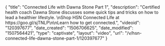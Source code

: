 {
    "title": "Connected Life with Dawna Stone Part 1",
    "description": "Certified health coach Dawna Stone discusses some quick tips and tricks on how to lead a healthier lifestyle. \nShop HSN Connected Life at https:\/\/goo.gl\/sjTNLP\n\nLearn how to get connected.",
    "videoid": "120397677",
    "date_created": "1506706625",
    "date_modified": "1507564421",
    "type": "captivate",
    "layout": "video",
    "url": "\/v\/hsn-connected-life-dawna-stone-part-1\/120397677"
}